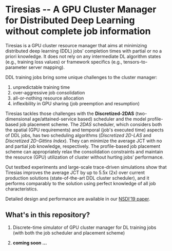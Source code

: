 Tiresias -- A GPU Cluster Manager for Distributed Deep Learning without complete job information
====

Tiresias is a GPU cluster resource manager that aims at minimizing distributed deep learning (DDL) jobs’ completion times with partial or no a priori knowledge. It does not rely on any intermediate DL algorithm states (e.g., training loss values) or framework specifics (e.g., tensors-to-parameter server mapping).

DDL training jobs bring some unique challenges to the cluster manager:
1. unpredictable training time 
2. over-aggressive job consolidation 
3. all-or-nothing resource allocation
4. inflexibility in GPU sharing (job preemption and resumption)

Tiresias tackles those challenges with the **Discretized-2DAS** (two-dimensional age/attained-service based) scheduler and the model profile-based job placement scheme.
The *2DAS* scheduler, which considers both the spatial (GPU requirements) and temporal (job's executed time) aspects of DDL jobs, has two scheduling algorithms (*Discretized 2D-LAS* and *Discretized 2D-Gittins Index*). They can minimize the average JCT with no and partial job knowledge, respectively. 
The profile-based job placement scheme can appropriately relax the consolidation constraints and maintain the resource (GPU) utilization of cluster without hurting jobs’ performance.

Out testbed experiments and large-scale trace-driven simulations show 
that Tiresias improves the average JCT by up to 5.5x (2x) over current production solutions (state-of-the-art DDL cluster scheduler), 
and it performs comparably to the solution using perfect knowledge of all job characteristics.

Detailed design and performance are available in our [NSDI'19 paper](https://www.usenix.org/conference/nsdi19/presentation/gu).


What's in this repository?
-----------

1. Discrete-time simulator of GPU cluster manager for DL training jobs (with both the job scheduler and placement scheme)

2. **coming soon ...**



